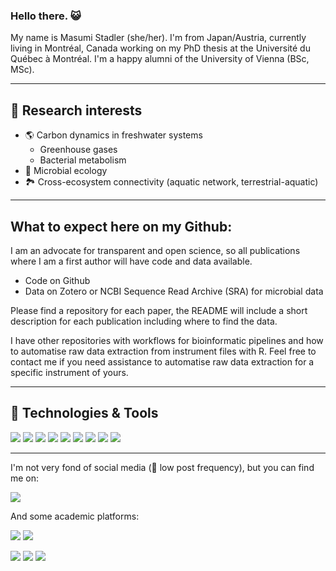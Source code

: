 ### Hello there. :smiley_cat:

My name is Masumi Stadler (she/her).
I'm from Japan/Austria, currently living in Montréal, Canada working on my PhD thesis at the Université du Québec à Montréal. I'm a happy alumni of the University of Vienna (BSc, MSc).

---

## 🔬 Research interests

* :earth_americas: Carbon dynamics in freshwater systems
  * Greenhouse gases
  * Bacterial metabolism
* :microbe: Microbial ecology
* :national_park: Cross-ecosystem connectivity (aquatic network, terrestrial-aquatic)

---

## What to expect here on my Github:

I am an advocate for transparent and open science, so all publications where I am a first author will have code and data available.

* Code on Github
* Data on Zotero or NCBI Sequence Read Archive (SRA) for microbial data

Please find a repository for each paper, the README will include a short description for each publication including where to find the data.

I have other repositories with workflows for bioinformatic pipelines and how to automatise raw data extraction from instrument files with R.
Feel free to contact me if you need assistance to automatise raw data extraction for a specific instrument of yours.

---

## 🔧 Technologies & Tools

![](https://img.shields.io/badge/OS-Linux-informational?style=flat&logo=linux&logoColor=white&color=2bbc8a)
![](https://img.shields.io/badge/OS-Windows-informational?style=flat&logo=windows&logoColor=white&color=2bbc8a)
![](https://img.shields.io/badge/OS-macOS-informational?style=flat&logo=apple&logoColor=white&color=2bbc8a)
![](https://img.shields.io/badge/Code-R-informational?style=flat&logo=R&logoColor=white&color=2bbc8a)
![](https://img.shields.io/badge/Markup-Markdown-informational?style=flat&logo=Rstudio&logoColor=white&color=2bbc8a)
![](https://img.shields.io/badge/Markup-LaTeX-informational?style=flat&logo=latex&logoColor=white&color=2bbc8a)
![](https://img.shields.io/badge/Version_Control-Git-informational?style=flat&logo=git&logoColor=white&color=2bbc8a)
![](https://img.shields.io/badge/Geospatial-ArcGIS-informational?style=flat&color=2bbc8a)
![](https://img.shields.io/badge/Geospatial-QGIS-informational?style=flat&logo=qgis&logoColor=white&color=2bbc8a)

----

I'm not very fond of social media (🚨 low post frequency), but you can find me on:

![](https://img.shields.io/badge/Twitter-@masumistadler-informational?style=social&logo=twitter&logoColor=blue&color=2bbc8a?link=https://twitter.com/masumistadler)

And some academic platforms:

![](https://img.shields.io/badge/LinkedIn--informational?style=social&logo=linkedin&logoColor=blue&color=2bbc8a?link=https://www.linkedin.com/in/masumistadler/)
![](https://img.shields.io/badge/ResearchGate--informational?style=social&logo=researchgate&logoColor=2bbc8a?&color=2bbc8a?link=https://www.researchgate.net/profile/Masumi_Stadler)

![](https://img.shields.io/badge/Google_Scholar--informational?style=social&logo=google-scholar&logoColor=blue&color=2bbc8a?link=https://scholar.google.com/citations?user=WDlaK4IAAAAJ&hl=en)
![](https://img.shields.io/badge/ORCID--informational?style=social&logo=ORCID&logoColor=success&color=2bbc8a?link=https://orcid.org/0000-0001-5048-8436)
![](https://img.shields.io/badge/Publons--informational?style=social&logo=publons&logoColor=steelblue&color=2bbc8a?link=https://publons.com/researcher/3540205/masumi-stadler/)
